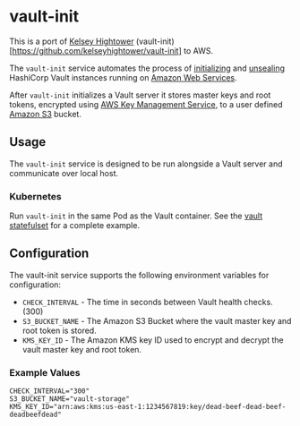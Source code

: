 # vault-init

This is a port of [Kelsey Hightower](https://github.com/kelseyhightower) (vault-init)[https://github.com/kelseyhightower/vault-init] to AWS.

The `vault-init` service automates the process of [initializing](https://www.vaultproject.io/docs/commands/operator/init.html) and [unsealing](https://www.vaultproject.io/docs/concepts/seal.html#unsealing) HashiCorp Vault instances running on [Amazon Web Services](http://aws.amazon.com/).

After `vault-init` initializes a Vault server it stores master keys and root tokens, encrypted using [AWS Key Management Service](https://aws.amazon.com/kms/), to a user defined [Amazon S3](https://aws.amazon.com/s3/) bucket.

## Usage

The `vault-init` service is designed to be run alongside a Vault server and communicate over local host.

### Kubernetes

Run `vault-init` in the same Pod as the Vault container. See the [vault statefulset](statefulset.yaml) for a complete example.

## Configuration

The vault-init service supports the following environment variables for configuration:

* `CHECK_INTERVAL` - The time in seconds between Vault health checks. (300)
* `S3_BUCKET_NAME` - The Amazon S3 Bucket where the vault master key and root token is stored. 
* `KMS_KEY_ID` - The Amazon KMS key ID used to encrypt and decrypt the vault master key and root token.

### Example Values

```
CHECK_INTERVAL="300"
S3_BUCKET_NAME="vault-storage"
KMS_KEY_ID="arn:aws:kms:us-east-1:1234567819:key/dead-beef-dead-beef-deadbeefdead"
```
